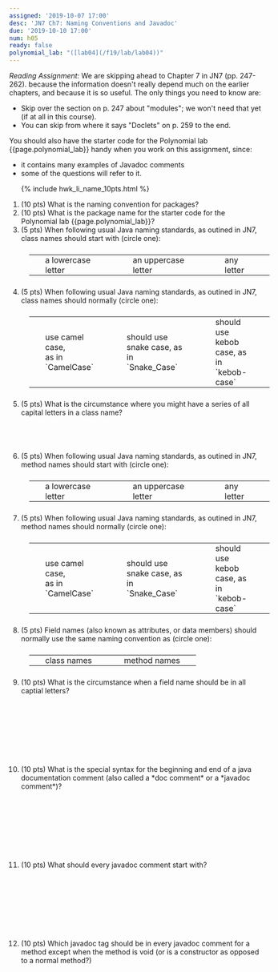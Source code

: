 ```yaml
---
assigned: '2019-10-07 17:00'
desc: 'JN7 Ch7: Naming Conventions and Javadoc'
due: '2019-10-10 17:00'
num: h05
ready: false
polynomial_lab: "([lab04](/f19/lab/lab04))"
---
```


*Reading Assignment:* We are skipping ahead to Chapter 7 in JN7 (pp. 247-262). because the information doesn't really depend much on the earlier chapters, and because
it is so useful.    The only things you need to know are:
* Skip over the section on p. 247 about "modules"; we won't need that yet (if at all in this course).
* You can skip from where it says "Doclets" on p. 259 to the end.

You should also have the starter code for the Polynomial lab {{page.polynomial_lab}}  handy when you work on this
assignment, since:
* it contains many examples of Javadoc comments
* some of the questions will refer to it.

<style>
table.circle-one { border: none; width: 100%; margin: 1.5em 1em 1.5em 1em;}
table.circle-one * td { border: none; padding: 0px 2em 0px 2em;}
</style>

<ol>

{% include hwk_li_name_10pts.html %}

<li markdown="1"> (10 pts)  What is the naming convention for packages?   

</li>

<li style="clear:both;" markdown="1">
(10 pts) What is the package name for the starter code for the Polynomial lab {{page.polynomial_lab}}?

<div class="pagebreak" />

</li>

<li> (5 pts) When following usual Java naming standards, as outined in JN7, class names should start with (circle one):

<table class="circle-one">
<tr>
<td>a lowercase letter</td>
<td>an uppercase letter</td>
<td>any letter</td>
</tr>
</table>

</li>

<li> (5 pts) When following usual Java naming standards, as outined in JN7, class names should normally (circle one):

<table class="circle-one">
<tr>
<td markdown="1">use camel case,<br> as in `CamelCase`</td>
<td markdown="1">should use snake case, as in `Snake_Case` </td>
<td markdown="1">should use kebob case, as in `kebob-case` </td>
</tr>
</table>

</li>

<li style="margin-bottom:5em;"> (5 pts) What is the circumstance where you might have a series of all capital letters in a class name?

</li>

<li> (5 pts) When following usual Java naming standards, as outined in JN7, method names should start with (circle one):

<table class="circle-one">
<tr>
<td>a lowercase letter</td>
<td>an uppercase letter</td>
<td>any letter</td>
</tr>
</table>

</li>

<li> (5 pts) When following usual Java naming standards, as outined in JN7, method names should normally (circle one):

<table class="circle-one">
<tr>
<td markdown="1">use camel case,<br> as in `CamelCase`</td>
<td markdown="1">should use snake case, as in `Snake_Case` </td>
<td markdown="1">should use kebob case, as in `kebob-case` </td>
</tr>
</table>

</li>

<li markdown="1"> (5 pts) Field names (also known as attributes, or data members) should normally use the
same naming convention as (circle one): 

<table class="circle-one">
<tr>
<td markdown="1">class names</td>
<td markdown="1">method names </td>
</tr>
</table>


</li>

<li style="margin-bottom: 10em;" markdown="1"> (10 pts) What is the circumstance when a field name should be in all captial letters?



</li>

<li style="margin-bottom: 10em;" markdown="1"> (10 pts) What is the special syntax for the beginning and end of a java documentation comment (also called a *doc comment*
or a *javadoc comment*)?  



</li>

<li style="margin-bottom: 10em;" markdown="1"> (10 pts) What should every javadoc comment start with?



</li>

<li style="margin-bottom: 10em;" markdown="1"> (10 pts) Which javadoc tag should be in every javadoc comment for a method except when the method
is void (or is a constructor as opposed to a normal method?)


</li>


</ol>



